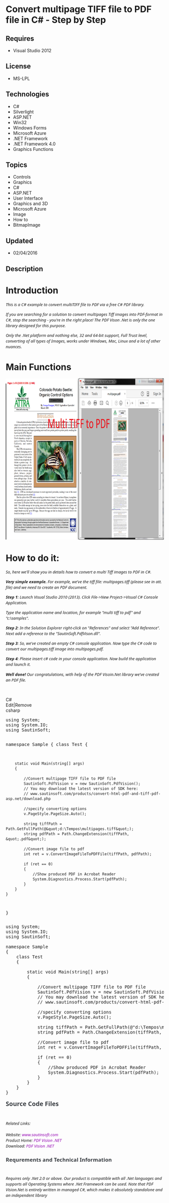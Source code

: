 # Convert multipage TIFF file to PDF file in C# - Step by Step
## Requires
- Visual Studio 2012
## License
- MS-LPL
## Technologies
- C#
- Silverlight
- ASP.NET
- Win32
- Windows Forms
- Microsoft Azure
- .NET Framework
- .NET Framework 4.0
- Graphics Functions
## Topics
- Controls
- Graphics
- C#
- ASP.NET
- User Interface
- Graphics and 3D
- Microsoft Azure
- Image
- How to
- BitmapImage
## Updated
- 02/04/2016
## Description

<h1>Introduction</h1>
<p style="font-family:'Segoe UI','Lucida Grande',Verdana,Arial,Helvetica,sans-serif; font-size:13.008px">
<em>This is a C# example to convert multiTIFF file to PDF via a free C# PDF library.</em></p>
<p style="font-family:'Segoe UI','Lucida Grande',Verdana,Arial,Helvetica,sans-serif; font-size:13.008px">
<em>If you are searching for a solution to convert multipages Tiff images into PDF-format in C#, stop the searching - you're in the right place! The PDF Vison .Net is only the one library designed for this purpose.</em></p>
<p style="font-family:'Segoe UI','Lucida Grande',Verdana,Arial,Helvetica,sans-serif; font-size:13.008px">
<em>Only the .Net platform and nothing else, 32 and 64-bit support, Full Trust level, converting of all types of Images, works under Windows, Mac, Linux and a lot of other nuances</em><em>.</em></p>
<h1>Main Functions</h1>
<p><img id="148214" src="148214-screen.png" alt="" width="800" height="513"></p>
<h1>How to do it:</h1>
<p style="font-family:'Segoe UI','Lucida Grande',Verdana,Arial,Helvetica,sans-serif; font-size:13.008px">
<em>So, here we'll show you in details how to convert a multi Tiff images to PDF in C#.</em></p>
<p style="font-family:'Segoe UI','Lucida Grande',Verdana,Arial,Helvetica,sans-serif; font-size:13.008px">
<em><strong><span class="blue12b">Very simple example.</span></strong>&nbsp;For example, we've the tiff file: multipages.tiff (please see in att. file) and we need to create an PDF document.</em></p>
<p style="font-family:'Segoe UI','Lucida Grande',Verdana,Arial,Helvetica,sans-serif; font-size:13.008px">
<em><span class="blue12b"><strong>Step 1</strong>:</span>&nbsp;Launch Visual Studio 2010 (2013). Click File-&gt;New Project-&gt;Visual C# Console Application.</em></p>
<p style="font-family:'Segoe UI','Lucida Grande',Verdana,Arial,Helvetica,sans-serif; font-size:13.008px">
<em>Type the application name and location, for example &quot;multi tiff to pdf&quot; and &quot;c:\samples&quot;.</em></p>
<p style="font-family:'Segoe UI','Lucida Grande',Verdana,Arial,Helvetica,sans-serif; font-size:13.008px">
<em><span class="blue12b"><strong>Step 2</strong>:</span>&nbsp;In the Solution Explorer right-click on &quot;References&quot; and select &quot;Add Reference&quot;. Next add a reference to the &quot;SautinSoft.PdfVison.dll&quot;</em><em>.</em></p>
<p style="font-family:'Segoe UI','Lucida Grande',Verdana,Arial,Helvetica,sans-serif; font-size:13.008px">
<em><span class="blue12b"><strong>Step 3</strong>:</span>&nbsp;So, we've created an empty C# console application. Now type the C# code to convert our&nbsp;</em><em style="font-size:13.008px">multipages.tiff&nbsp;</em><em>image into&nbsp;</em><em style="font-size:13.008px">multipages.</em><em>pdf.</em></p>
<p style="font-family:'Segoe UI','Lucida Grande',Verdana,Arial,Helvetica,sans-serif; font-size:13.008px">
<em><strong>Step 4</strong>: Please insert c# code in your console application.&nbsp;Now build the application and launch it.</em></p>
<p><em style="font-family:'Segoe UI','Lucida Grande',Verdana,Arial,Helvetica,sans-serif; font-size:13.008px"><strong><span class="blue12b">Well done!</span>&nbsp;</strong>Our congratulations, with help of the PDF Visoin.Net library we've created an PDF file.</em><em>&nbsp;&nbsp;</em></p>
<p>&nbsp;</p>
<div class="scriptcode">
<div class="pluginEditHolder" pluginCommand="mceScriptCode">
<div class="title"><span>C#</span></div>
<div class="pluginLinkHolder"><span class="pluginEditHolderLink">Edit</span>|<span class="pluginRemoveHolderLink">Remove</span></div>
<span class="hidden">csharp</span>
<pre class="hidden">using System;
using System.IO;
using SautinSoft;

namespace Sample
{
    class Test
    {

        static void Main(string[] args)
        {

            //Convert multipage TIFF file to PDF file
            SautinSoft.PdfVision v = new SautinSoft.PdfVision();
            // You may download the latest version of SDK here:   
            // www.sautinsoft.com/products/convert-html-pdf-and-tiff-pdf-asp.net/download.php 

            //specify converting options
            v.PageStyle.PageSize.Auto();
             
            string tiffPath = Path.GetFullPath(@&quot;d:\Tempos\multipages.tiff&quot;);
            string pdfPath = Path.ChangeExtension(tiffPath, &quot;.pdf&quot;);

            //Convert image file to pdf
            int ret = v.ConvertImageFileToPDFFile(tiffPath, pdfPath);

            if (ret == 0)
            {
                //Show produced PDF in Acrobat Reader
                System.Diagnostics.Process.Start(pdfPath);
            }
        }
    }
}
</pre>
<div class="preview">
<pre class="csharp"><span class="cs__keyword">using</span>&nbsp;System;&nbsp;
<span class="cs__keyword">using</span>&nbsp;System.IO;&nbsp;
<span class="cs__keyword">using</span>&nbsp;SautinSoft;&nbsp;
&nbsp;
<span class="cs__keyword">namespace</span>&nbsp;Sample&nbsp;
{&nbsp;
&nbsp;&nbsp;&nbsp;&nbsp;<span class="cs__keyword">class</span>&nbsp;Test&nbsp;
&nbsp;&nbsp;&nbsp;&nbsp;{&nbsp;
&nbsp;
&nbsp;&nbsp;&nbsp;&nbsp;&nbsp;&nbsp;&nbsp;&nbsp;<span class="cs__keyword">static</span>&nbsp;<span class="cs__keyword">void</span>&nbsp;Main(<span class="cs__keyword">string</span>[]&nbsp;args)&nbsp;
&nbsp;&nbsp;&nbsp;&nbsp;&nbsp;&nbsp;&nbsp;&nbsp;{&nbsp;
&nbsp;
&nbsp;&nbsp;&nbsp;&nbsp;&nbsp;&nbsp;&nbsp;&nbsp;&nbsp;&nbsp;&nbsp;&nbsp;<span class="cs__com">//Convert&nbsp;multipage&nbsp;TIFF&nbsp;file&nbsp;to&nbsp;PDF&nbsp;file</span>&nbsp;
&nbsp;&nbsp;&nbsp;&nbsp;&nbsp;&nbsp;&nbsp;&nbsp;&nbsp;&nbsp;&nbsp;&nbsp;SautinSoft.PdfVision&nbsp;v&nbsp;=&nbsp;<span class="cs__keyword">new</span>&nbsp;SautinSoft.PdfVision();&nbsp;
&nbsp;&nbsp;&nbsp;&nbsp;&nbsp;&nbsp;&nbsp;&nbsp;&nbsp;&nbsp;&nbsp;&nbsp;<span class="cs__com">//&nbsp;You&nbsp;may&nbsp;download&nbsp;the&nbsp;latest&nbsp;version&nbsp;of&nbsp;SDK&nbsp;here:&nbsp;&nbsp;&nbsp;</span>&nbsp;
&nbsp;&nbsp;&nbsp;&nbsp;&nbsp;&nbsp;&nbsp;&nbsp;&nbsp;&nbsp;&nbsp;&nbsp;<span class="cs__com">//&nbsp;www.sautinsoft.com/products/convert-html-pdf-and-tiff-pdf-asp.net/download.php&nbsp;</span>&nbsp;
&nbsp;
&nbsp;&nbsp;&nbsp;&nbsp;&nbsp;&nbsp;&nbsp;&nbsp;&nbsp;&nbsp;&nbsp;&nbsp;<span class="cs__com">//specify&nbsp;converting&nbsp;options</span>&nbsp;
&nbsp;&nbsp;&nbsp;&nbsp;&nbsp;&nbsp;&nbsp;&nbsp;&nbsp;&nbsp;&nbsp;&nbsp;v.PageStyle.PageSize.Auto();&nbsp;
&nbsp;&nbsp;&nbsp;&nbsp;&nbsp;&nbsp;&nbsp;&nbsp;&nbsp;&nbsp;&nbsp;&nbsp;&nbsp;&nbsp;
&nbsp;&nbsp;&nbsp;&nbsp;&nbsp;&nbsp;&nbsp;&nbsp;&nbsp;&nbsp;&nbsp;&nbsp;<span class="cs__keyword">string</span>&nbsp;tiffPath&nbsp;=&nbsp;Path.GetFullPath(@<span class="cs__string">&quot;d:\Tempos\multipages.tiff&quot;</span>);&nbsp;
&nbsp;&nbsp;&nbsp;&nbsp;&nbsp;&nbsp;&nbsp;&nbsp;&nbsp;&nbsp;&nbsp;&nbsp;<span class="cs__keyword">string</span>&nbsp;pdfPath&nbsp;=&nbsp;Path.ChangeExtension(tiffPath,&nbsp;<span class="cs__string">&quot;.pdf&quot;</span>);&nbsp;
&nbsp;
&nbsp;&nbsp;&nbsp;&nbsp;&nbsp;&nbsp;&nbsp;&nbsp;&nbsp;&nbsp;&nbsp;&nbsp;<span class="cs__com">//Convert&nbsp;image&nbsp;file&nbsp;to&nbsp;pdf</span>&nbsp;
&nbsp;&nbsp;&nbsp;&nbsp;&nbsp;&nbsp;&nbsp;&nbsp;&nbsp;&nbsp;&nbsp;&nbsp;<span class="cs__keyword">int</span>&nbsp;ret&nbsp;=&nbsp;v.ConvertImageFileToPDFFile(tiffPath,&nbsp;pdfPath);&nbsp;
&nbsp;
&nbsp;&nbsp;&nbsp;&nbsp;&nbsp;&nbsp;&nbsp;&nbsp;&nbsp;&nbsp;&nbsp;&nbsp;<span class="cs__keyword">if</span>&nbsp;(ret&nbsp;==&nbsp;<span class="cs__number">0</span>)&nbsp;
&nbsp;&nbsp;&nbsp;&nbsp;&nbsp;&nbsp;&nbsp;&nbsp;&nbsp;&nbsp;&nbsp;&nbsp;{&nbsp;
&nbsp;&nbsp;&nbsp;&nbsp;&nbsp;&nbsp;&nbsp;&nbsp;&nbsp;&nbsp;&nbsp;&nbsp;&nbsp;&nbsp;&nbsp;&nbsp;<span class="cs__com">//Show&nbsp;produced&nbsp;PDF&nbsp;in&nbsp;Acrobat&nbsp;Reader</span>&nbsp;
&nbsp;&nbsp;&nbsp;&nbsp;&nbsp;&nbsp;&nbsp;&nbsp;&nbsp;&nbsp;&nbsp;&nbsp;&nbsp;&nbsp;&nbsp;&nbsp;System.Diagnostics.Process.Start(pdfPath);&nbsp;
&nbsp;&nbsp;&nbsp;&nbsp;&nbsp;&nbsp;&nbsp;&nbsp;&nbsp;&nbsp;&nbsp;&nbsp;}&nbsp;
&nbsp;&nbsp;&nbsp;&nbsp;&nbsp;&nbsp;&nbsp;&nbsp;}&nbsp;
&nbsp;&nbsp;&nbsp;&nbsp;}&nbsp;
}&nbsp;
</pre>
</div>
</div>
</div>
<h1 style="color:#3a3e43; font-family:'Segoe UI',Verdana,Arial; font-size:1.4em; margin:0px">
Source Code Files</h1>
<h1>
<div style="font-family:'Segoe UI','Lucida Grande',Verdana,Arial,Helvetica,sans-serif; font-size:13.008px; font-weight:normal">
<em>Related Links:</em></div>
<div style="font-family:'Segoe UI','Lucida Grande',Verdana,Arial,Helvetica,sans-serif; font-size:13.008px; font-weight:normal">
<em><br>
Website:&nbsp;<a href="http://www.sautinsoft.com/" style="color:#960bb4; text-decoration:none">www.sautinsoft.com</a><br>
Product Home:&nbsp;<a href="http://sautinsoft.com/products/convert-html-pdf-and-tiff-pdf-asp.net/html-to-pdf-jpeg-tiff-gif-to-pdf-asp.net.php" style="color:#960bb4; text-decoration:none">PDF Vision .NET</a><br>
Download:&nbsp;<a href="http://sautinsoft.com/thankyou.php?download=5" style="color:#960bb4; text-decoration:none">PDF Vision .NET</a><br>
</em></div>
</h1>
<h2 class="H2Text" style="color:#3a3e43; font-family:'Segoe UI',Verdana,Arial; font-size:1.2em">
Requrements and Technical Information</h2>
<h1>
<p class="CommonText" style="font-family:'Segoe UI','Lucida Grande',Verdana,Arial,Helvetica,sans-serif; font-size:13.008px; font-weight:normal">
<em>Requires only .Net 2.0 or above. Our product is compatible with all .Net languages and supports all Operating Systems where .Net Framework can be used. Note that PDF Vision.Net is entirely written in managed C#, which makes it absolutely standalone and
 an independent library</em></p>
</h1>
<div class="mcePaste" id="_mcePaste" style="left:-10000px; top:0px; width:1px; height:1px; overflow:hidden">
<h2 class="projectSummary" style="border:0px; font-weight:normal; font-family:'Segoe UI Semibold','Lucida Grande',Verdana,Arial,Helvetica,sans-serif; margin:4px 0px 11px; outline:0px; padding:0px; clear:both; color:#2a2a2a; line-height:1.4; font-size:1.1em; word-wrap:break-word">
This is a C# example to convert Jpeg file to PDF via a free C# PDF library.If you are searching for a solution to convert Jpeg images into PDF-format in C#, stop the searching - you're in the right place!</h2>
</div>
